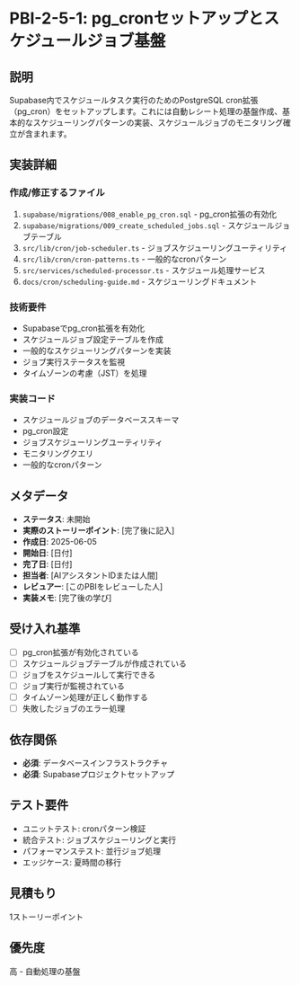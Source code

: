 # PBI-2-5-1: pg_cronセットアップとスケジュールジョブ基盤

## 説明

Supabase内でスケジュールタスク実行のためのPostgreSQL
cron拡張（pg_cron）をセットアップします。これには自動レシート処理の基盤作成、基本的なスケジューリングパターンの実装、スケジュールジョブのモニタリング確立が含まれます。

## 実装詳細

### 作成/修正するファイル

1. `supabase/migrations/008_enable_pg_cron.sql` - pg_cron拡張の有効化
2. `supabase/migrations/009_create_scheduled_jobs.sql` - スケジュールジョブテーブル
3. `src/lib/cron/job-scheduler.ts` - ジョブスケジューリングユーティリティ
4. `src/lib/cron/cron-patterns.ts` - 一般的なcronパターン
5. `src/services/scheduled-processor.ts` - スケジュール処理サービス
6. `docs/cron/scheduling-guide.md` - スケジューリングドキュメント

### 技術要件

- Supabaseでpg_cron拡張を有効化
- スケジュールジョブ設定テーブルを作成
- 一般的なスケジューリングパターンを実装
- ジョブ実行ステータスを監視
- タイムゾーンの考慮（JST）を処理

### 実装コード

- スケジュールジョブのデータベーススキーマ
- pg_cron設定
- ジョブスケジューリングユーティリティ
- モニタリングクエリ
- 一般的なcronパターン

## メタデータ

- **ステータス**: 未開始
- **実際のストーリーポイント**: [完了後に記入]
- **作成日**: 2025-06-05
- **開始日**: [日付]
- **完了日**: [日付]
- **担当者**: [AIアシスタントIDまたは人間]
- **レビュアー**: [このPBIをレビューした人]
- **実装メモ**: [完了後の学び]

## 受け入れ基準

- [ ] pg_cron拡張が有効化されている
- [ ] スケジュールジョブテーブルが作成されている
- [ ] ジョブをスケジュールして実行できる
- [ ] ジョブ実行が監視されている
- [ ] タイムゾーン処理が正しく動作する
- [ ] 失敗したジョブのエラー処理

## 依存関係

- **必須**: データベースインフラストラクチャ
- **必須**: Supabaseプロジェクトセットアップ

## テスト要件

- ユニットテスト: cronパターン検証
- 統合テスト: ジョブスケジューリングと実行
- パフォーマンステスト: 並行ジョブ処理
- エッジケース: 夏時間の移行

## 見積もり

1ストーリーポイント

## 優先度

高 - 自動処理の基盤
